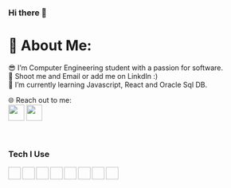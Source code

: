 ### Hi there 👋

<h1>💫 About Me:</h1>
😎 I’m Computer Engineering student with a passion for software.<br>
🤝 Shoot me and Email or add me on LinkdIn :)<br>
🌱 I’m currently learning Javascript, React and Oracle Sql DB.<br>


🌐 Reach out to me:<br>
<img height="32" width="32" src="https://unpkg.com/simple-icons@v8/icons/twitter.svg" style="color:blue"/>
<img height="32" width="32" src="https://unpkg.com/simple-icons@v8/icons/linkedin.svg" />
 
<br>

<h3>Tech I Use</h3>

<img source="https://raw.githubusercontent.com/github/explore/80688e429a7d4ef2fca1e82350fe8e3517d3494d/topics/html/html.png" width="25" height="25" align="left">
<img source="https://raw.githubusercontent.com/github/explore/80688e429a7d4ef2fca1e82350fe8e3517d3494d/topics/css/css.png" width="25" height="25" align="left">
<img source="https://raw.githubusercontent.com/github/explore/80688e429a7d4ef2fca1e82350fe8e3517d3494d/topics/javascript/javascript.png" width="25" height="25" align="left">
<img source="https://raw.githubusercontent.com/github/explore/80688e429a7d4ef2fca1e82350fe8e3517d3494d/topics/react/react.png" width="25" height="25" align="left">
<img source="https://raw.githubusercontent.com/github/explore/80688e429a7d4ef2fca1e82350fe8e3517d3494d/topics/java/java.png" width="25" height="25" align="left">
<img source="https://raw.githubusercontent.com/github/explore/80688e429a7d4ef2fca1e82350fe8e3517d3494d/topics/python/python.png" width="25" height="25" align="left">
<img source="https://raw.githubusercontent.com/github/explore/80688e429a7d4ef2fca1e82350fe8e3517d3494d/topics/c/c.png" width="25" height="25" align="left">
<img source="https://raw.githubusercontent.com/github/explore/80688e429a7d4ef2fca1e82350fe8e3517d3494d/topics/sql/sql.png" width="25" height="25" align="left">
 





